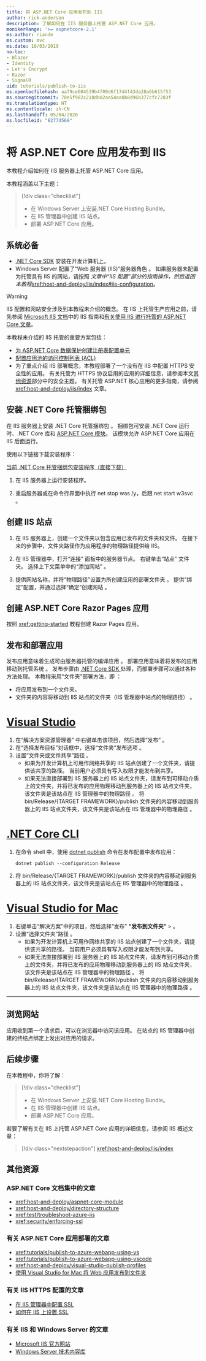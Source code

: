 ```yaml
---
title: 将 ASP.NET Core 应用发布到 IIS
author: rick-anderson
description: 了解如何在 IIS 服务器上托管 ASP.NET Core 应用。
monikerRange: '>= aspnetcore-2.1'
ms.author: riande
ms.custom: mvc
ms.date: 10/03/2019
no-loc:
- Blazor
- Identity
- Let's Encrypt
- Razor
- SignalR
uid: tutorials/publish-to-iis
ms.openlocfilehash: aa79ce604539b4f09d6f17d4f43da28a6b615f53
ms.sourcegitcommit: 70e5f982c218db82aa54aa8b8d96b377cfc7283f
ms.translationtype: HT
ms.contentlocale: zh-CN
ms.lasthandoff: 05/04/2020
ms.locfileid: "82774569"
---
```

# <a name="publish-an-aspnet-core-app-to-iis"></a>将 ASP.NET Core 应用发布到 IIS

本教程介绍如何在 IIS 服务器上托管 ASP.NET Core 应用。

本教程涵盖以下主题：

> [!div class="checklist"]
> * 在 Windows Server 上安装.NET Core Hosting Bundle。
> * 在 IIS 管理器中创建 IIS 站点。
> * 部署 ASP.NET Core 应用。

## <a name="prerequisites"></a>系统必备

* [.NET Core SDK](/dotnet/core/sdk) 安装在开发计算机上。
* Windows Server 配置了“Web 服务器 (IIS)”服务器角色  。 如果服务器未配置为托管具有 IIS 的网站，请按照  *文章中“IIS 配置”部分的指南操作，然后返回本教程*<xref:host-and-deploy/iis/index#iis-configuration>。

> [!WARNING]
> IIS 配置和网站安全涉及到本教程未介绍的概念。  在 IIS 上托管生产应用之前，请先参阅 [Microsoft IIS 文档](https://www.iis.net/)中的 IIS 指南和[有关使用 IIS 进行托管的 ASP.NET Core 文章](xref:host-and-deploy/iis/index)。
>
> 本教程未介绍的 IIS 托管的重要方案包括：
>
> * [为 ASP.NET Core 数据保护创建注册表配置单元](xref:host-and-deploy/iis/index#data-protection)
> * [配置应用池的访问控制列表 (ACL)](xref:host-and-deploy/iis/index#application-pool-identity)
> * 为了重点介绍 IIS 部署概念，本教程部署了一个没有在 IIS 中配置 HTTPS 安全性的应用。 有关托管为 HTTPS 协议启用的应用的详细信息，请参阅本文[其他资源](#additional-resources)部分中的安全主题。 有关托管 ASP.NET 核心应用的更多指南，请参阅 <xref:host-and-deploy/iis/index> 文章。

## <a name="install-the-net-core-hosting-bundle"></a>安装 .NET Core 托管捆绑包

在 IIS 服务器上安装 .NET Core 托管捆绑包  。 捆绑包可安装 .NET Core 运行时、.NET Core 库和 [ASP.NET Core 模块](xref:host-and-deploy/aspnet-core-module)。 该模块允许 ASP.NET Core 应用在 IIS 后面运行。

使用以下链接下载安装程序：

[当前 .NET Core 托管捆绑包安装程序（直接下载）](https://dotnet.microsoft.com/permalink/dotnetcore-current-windows-runtime-bundle-installer)

1. 在 IIS 服务器上运行安装程序。

1. 重启服务器或在命令行界面中执行 net stop was /y，后跟 net start w3svc   。

## <a name="create-the-iis-site"></a>创建 IIS 站点

1. 在 IIS 服务器上，创建一个文件夹以包含应用已发布的文件夹和文件。 在接下来的步骤中，文件夹路径作为应用程序的物理路径提供给 IIS。

1. 在 IIS 管理器中，打开“连接”  面板中的服务器节点。 右键单击“站点”  文件夹。 选择上下文菜单中的“添加网站”  。

1. 提供网站名称，并将“物理路径”设置为所创建应用的部署文件夹   。 提供“绑定”配置，并通过选择“确定”创建网站   。

## <a name="create-an-aspnet-core-razor-pages-app"></a>创建 ASP.NET Core Razor Pages 应用

按照 <xref:getting-started> 教程创建 Razor Pages 应用。

## <a name="publish-and-deploy-the-app"></a>发布和部署应用

发布应用意味着生成可由服务器托管的编译应用  。 部署应用意味着将发布的应用移动到托管系统  。 发布步骤由 [.NET Core SDK ](/dotnet/core/sdk) 处理，而部署步骤可以通过各种方法处理。 本教程采用“文件夹”部署方法，即  ：

* 将应用发布到一个文件夹。
* 文件夹的内容将移动到 IIS 站点的文件夹（IIS 管理器中站点的物理路径）  。

# <a name="visual-studio"></a>[Visual Studio](#tab/visual-studio)

1. 在“解决方案资源管理器”  中右键单击该项目，然后选择“发布”  。
1. 在“选择发布目标”对话框中，选择“文件夹”发布选项   。
1. 设置“文件夹或文件共享”路径  。
   * 如果为开发计算机上可用作网络共享的 IIS 站点创建了一个文件夹，请提供该共享的路径。 当前用户必须具有写入权限才能发布到共享。
   * 如果无法直接部署到 IIS 服务器上的 IIS 站点文件夹，请发布到可移动介质上的文件夹，并将已发布的应用物理移动到服务器上的 IIS 站点文件夹，该文件夹是该站点在 IIS 管理器中的物理路径  。 将 bin/Release/{TARGET FRAMEWORK}/publish 文件夹的内容移动到服务器上的 IIS 站点文件夹，该文件夹是该站点在 IIS 管理器中的物理路径   。

# <a name="net-core-cli"></a>[.NET Core CLI](#tab/netcore-cli)

1. 在命令 shell 中，使用 [dotnet publish](/dotnet/core/tools/dotnet-publish) 命令在发布配置中发布应用：

   ```dotnetcli
   dotnet publish --configuration Release
   ```

1. 将 bin/Release/{TARGET FRAMEWORK}/publish 文件夹的内容移动到服务器上的 IIS 站点文件夹，该文件夹是该站点在 IIS 管理器中的物理路径   。

# <a name="visual-studio-for-mac"></a>[Visual Studio for Mac](#tab/visual-studio-mac)

1. 右键单击“解决方案”中的项目，然后选择“发布” **“发布到文件夹”**   >   。
1. 设置“选择文件夹”路径  。
   * 如果为开发计算机上可用作网络共享的 IIS 站点创建了一个文件夹，请提供该共享的路径。 当前用户必须具有写入权限才能发布到共享。
   * 如果无法直接部署到 IIS 服务器上的 IIS 站点文件夹，请发布到可移动介质上的文件夹，并将已发布的应用物理移动到服务器上的 IIS 站点文件夹，该文件夹是该站点在 IIS 管理器中的物理路径  。 将 bin/Release/{TARGET FRAMEWORK}/publish 文件夹的内容移动到服务器上的 IIS 站点文件夹，该文件夹是该站点在 IIS 管理器中的物理路径   。

---

## <a name="browse-the-website"></a>浏览网站

应用收到第一个请求后，可以在浏览器中访问该应用。 在站点的 IIS 管理器中创建的终结点绑定上发出对应用的请求。

## <a name="next-steps"></a>后续步骤

在本教程中，你将了解：

> [!div class="checklist"]
> * 在 Windows Server 上安装.NET Core Hosting Bundle。
> * 在 IIS 管理器中创建 IIS 站点。
> * 部署 ASP.NET Core 应用。

若要了解有关在 IIS 上托管 ASP.NET Core 应用的详细信息，请参阅 IIS 概述文章：

> [!div class="nextstepaction"]
> <xref:host-and-deploy/iis/index>

## <a name="additional-resources"></a>其他资源

### <a name="articles-in-the-aspnet-core-documentation-set"></a>ASP.NET Core 文档集中的文章

* <xref:host-and-deploy/aspnet-core-module>
* <xref:host-and-deploy/directory-structure>
* <xref:test/troubleshoot-azure-iis>
* <xref:security/enforcing-ssl>

### <a name="articles-pertaining-to-aspnet-core-app-deployment"></a>有关 ASP.NET Core 应用部署的文章

* <xref:tutorials/publish-to-azure-webapp-using-vs>
* <xref:tutorials/publish-to-azure-webapp-using-vscode>
* <xref:host-and-deploy/visual-studio-publish-profiles>
* [使用 Visual Studio for Mac 将 Web 应用发布到文件夹](/visualstudio/mac/publish-folder)

### <a name="articles-on-iis-https-configuration"></a>有关 IIS HTTPS 配置的文章

* [在 IIS 管理器中配置 SSL](/iis/manage/configuring-security/configuring-ssl-in-iis-manager)
* [如何在 IIS 上设置 SSL](/iis/manage/configuring-security/how-to-set-up-ssl-on-iis)

### <a name="articles-on-iis-and-windows-server"></a>有关 IIS 和 Windows Server 的文章

* [Microsoft IIS 官方网站](https://www.iis.net/)
* [Windows Server 技术内容库](/windows-server/windows-server)
